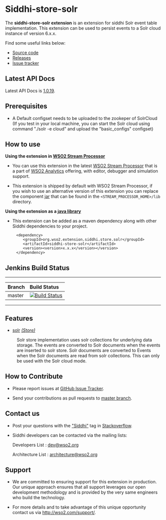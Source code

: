 Siddhi-store-solr
======================================

The **siddhi-store-solr extension** is an extension for siddhi Solr event table implementation. This extension can be used to persist events to a
Solr cloud instance of version 6.x.x.

Find some useful links below:

* <a target="_blank" href="https://github.com/wso2-extensions/siddhi-store-solr">Source code</a>
* <a target="_blank" href="https://github.com/wso2-extensions/siddhi-store-solr/releases">Releases</a>
* <a target="_blank" href="https://github.com/wso2-extensions/siddhi-store-solr/issues">Issue tracker</a>

## Latest API Docs 

Latest API Docs is <a target="_blank" href="https://wso2-extensions.github.io/siddhi-store-solr/api/1.0.19">1.0.19</a>.

## Prerequisites
 - A Default configset needs to be uploaded to the zookeper of SolrCloud (If you test in your local machine, you can
 start the Solr cloud using  command "./solr -e cloud" and upload the "basic_configs" configset)

## How to use 

**Using the extension in <a target="_blank" href="https://github.com/wso2/product-sp">WSO2 Stream Processor</a>**

* You can use this extension in the latest <a target="_blank" href="https://github.com/wso2/product-sp/releases">WSO2 Stream Processor</a> that is a part of <a target="_blank" href="http://wso2.com/analytics?utm_source=gitanalytics&utm_campaign=gitanalytics_Jul17">WSO2 Analytics</a> offering, with editor, debugger and simulation support. 

* This extension is shipped by default with WSO2 Stream Processor, if you wish to use an alternative version of this extension you can replace the component <a target="_blank" href="https://github.com/wso2-extensions/siddhi-store-solr/releases">jar</a> that can be found in the `<STREAM_PROCESSOR_HOME>/lib` directory.

**Using the extension as a <a target="_blank" href="https://wso2.github.io/siddhi/documentation/running-as-a-java-library">java library</a>**

* This extension can be added as a maven dependency along with other Siddhi dependencies to your project.

```
     <dependency>
        <groupId>org.wso2.extension.siddhi.store.solr</groupId>
        <artifactId>siddhi-store-solr</artifactId>
        <version><version>x.x.x</version></version>
     </dependency>
```

## Jenkins Build Status

---

|  Branch | Build Status |
| :------ |:------------ | 
| master  | [![Build Status](https://wso2.org/jenkins/job/siddhi/job/siddhi-store-solr/badge/icon)](https://wso2.org/jenkins/job/siddhi/job/siddhi-store-solr/) |

---

## Features

* <a target="_blank" href="https://wso2-extensions.github.io/siddhi-store-solr/api/1.0.19/#solr-store">solr</a> *<a target="_blank" href="https://wso2.github.io/siddhi/documentation/siddhi-4.0/#store">(Store)</a>*<br><div style="padding-left: 1em;"><p>Solr store implementation uses solr collections for underlying data storage. The events are converted to Solr documents when the events are inserted to solr store. Solr documents are converted to Events when the Solr documents are read from solr collections. This can only be used with the Solr cloud mode.</p></div>

## How to Contribute
 
  * Please report issues at <a target="_blank" href="https://github.com/wso2-extensions/siddhi-store-solr/issues">GitHub Issue Tracker</a>.
  
  * Send your contributions as pull requests to <a target="_blank" href="https://github.com/wso2-extensions/siddhi-store-solr/tree/master">master branch</a>. 
 
## Contact us 

 * Post your questions with the <a target="_blank" href="http://stackoverflow.com/search?q=siddhi">"Siddhi"</a> tag in <a target="_blank" href="http://stackoverflow.com/search?q=siddhi">Stackoverflow</a>. 
 
 * Siddhi developers can be contacted via the mailing lists:
 
    Developers List   : [dev@wso2.org](mailto:dev@wso2.org)
    
    Architecture List : [architecture@wso2.org](mailto:architecture@wso2.org)
 
## Support 

* We are committed to ensuring support for this extension in production. Our unique approach ensures that all support leverages our open development methodology and is provided by the very same engineers who build the technology. 

* For more details and to take advantage of this unique opportunity contact us via <a target="_blank" href="http://wso2.com/support?utm_source=gitanalytics&utm_campaign=gitanalytics_Jul17">http://wso2.com/support/</a>. 
